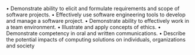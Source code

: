 
•	Demonstrate ability to elicit and formulate requirements and scope of software projects. 
•	Effectively use software engineering tools to develop and manage a software project. 
•	Demonstrate ability to effectively work in a team environment. 
•	Illustrate and apply concepts of ethics. 
•	Demonstrate competency in oral and written communications. 
•	Describe the potential impacts of computing solutions on individuals, organizations and society
